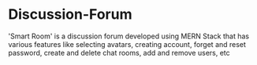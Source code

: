 # Discussion-Forum
'Smart Room' is a discussion forum developed using MERN Stack that has various features like selecting avatars, creating account, forget and reset password, create and delete chat rooms, add and remove users, etc
